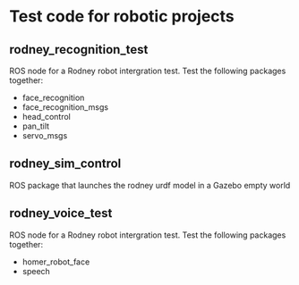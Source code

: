 # Test code for robotic projects
## rodney_recognition_test
ROS node for a Rodney robot intergration test. Test the following packages together:
* face_recognition
* face_recognition_msgs
* head_control
* pan_tilt
* servo_msgs

## rodney_sim_control
ROS package that launches the rodney urdf model in a Gazebo empty world

## rodney_voice_test
ROS node for a Rodney robot intergration test. Test the following packages together:
* homer_robot_face
* speech
